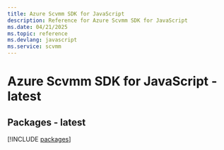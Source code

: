```yaml
---
title: Azure Scvmm SDK for JavaScript
description: Reference for Azure Scvmm SDK for JavaScript
ms.date: 04/21/2025
ms.topic: reference
ms.devlang: javascript
ms.service: scvmm
---
```

# Azure Scvmm SDK for JavaScript - latest
## Packages - latest
[!INCLUDE [packages](scvmm-index.md)]